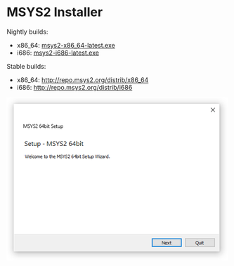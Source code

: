 # MSYS2 Installer

Nightly builds:

* x86_64: [msys2-x86_64-latest.exe](https://github.com/msys2/msys2-installer/releases/download/nightly-x86_64/msys2-x86_64-latest.exe)
* i686: [msys2-i686-latest.exe](https://github.com/msys2/msys2-installer/releases/download/nightly-i686/msys2-i686-latest.exe)

Stable builds:

* x86_64: http://repo.msys2.org/distrib/x86_64
* i686: http://repo.msys2.org/distrib/i686


![screenshot](screenshot.png)

